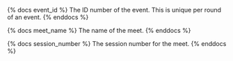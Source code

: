 {% docs event_id %}
The ID number of the event. This is unique per round of an event.
{% enddocs %}

{% docs meet_name %}
The name of the meet.
{% enddocs %}

{% docs session_number %}
The session number for the meet.
{% enddocs %}
